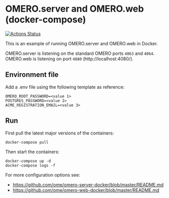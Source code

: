 # OMERO.server and OMERO.web (docker-compose)

[![Actions Status](https://github.com/ome/docker-example-omero/workflows/Build/badge.svg)](https://github.com/ome/docker-example-omero/actions)

This is an example of running OMERO.server and OMERO.web in Docker.

OMERO.server is listening on the standard OMERO ports `4063` and `4064`.
OMERO.web is listening on port `4080` (http://localhost:4080/).

## Environment file

Add a .env file using the following template as reference:
```text
OMERO_ROOT_PASSWORD=<value 1>
POSTGRES_PASSWORD=<value 2>
ACME_REGISTRATION_EMAIL=<value 3>
```

## Run

First pull the latest major versions of the containers:

    docker-compose pull

Then start the containers:

    docker-compose up -d
    docker-compose logs -f

For more configuration options see:
- https://github.com/ome/omero-server-docker/blob/master/README.md
- https://github.com/ome/omero-web-docker/blob/master/README.md
